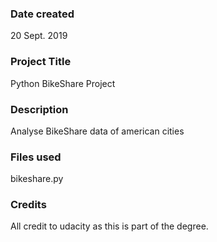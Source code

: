 ### Date created
20 Sept. 2019

### Project Title
Python BikeShare Project

### Description
Analyse BikeShare data of american cities

### Files used
bikeshare.py

### Credits
All credit to udacity as this is part of the degree.
